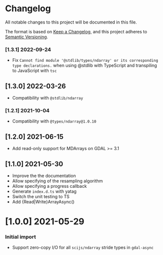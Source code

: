 # Changelog

All notable changes to this project will be documented in this file.

The format is based on [Keep a Changelog](https://keepachangelog.com/en/1.0.0/),
and this project adheres to [Semantic Versioning](https://semver.org/spec/v2.0.0.html).

### [1.3.1] 2022-09-24
 - Fix `Cannot find module '@stdlib/types/ndarray' or its corresponding type declarations.` when using @stdlib with TypeScript and transpiling to JavaScript with `tsc`

## [1.3.0] 2022-03-26
 - Compatibility with `@stdlib/ndarray`
 
### [1.2.1] 2021-10-04
 - Compatibility with `@types/ndarray@1.0.10`

## [1.2.0] 2021-06-15
 - Add read-only support for MDArrays on GDAL >= 3.1
 
## [1.1.0] 2021-05-30
 - Improve the the documentation
 - Allow specifying of the resampling algorithm
 - Allow specifying a progress callback
 - Generate `index.d.ts` with yatag
 - Switch the unit testing to TS
 - Add {Read|Write}ArrayAsync()

# [1.0.0] 2021-05-29

### Initial import
 - Support zero-copy I/O for all `scijs/ndarray` stride types in `gdal-async`
